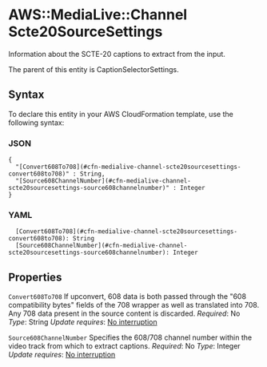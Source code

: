 # AWS::MediaLive::Channel Scte20SourceSettings<a name="aws-properties-medialive-channel-scte20sourcesettings"></a>

Information about the SCTE\-20 captions to extract from the input\.

The parent of this entity is CaptionSelectorSettings\.

## Syntax<a name="aws-properties-medialive-channel-scte20sourcesettings-syntax"></a>

To declare this entity in your AWS CloudFormation template, use the following syntax:

### JSON<a name="aws-properties-medialive-channel-scte20sourcesettings-syntax.json"></a>

```
{
  "[Convert608To708](#cfn-medialive-channel-scte20sourcesettings-convert608to708)" : String,
  "[Source608ChannelNumber](#cfn-medialive-channel-scte20sourcesettings-source608channelnumber)" : Integer
}
```

### YAML<a name="aws-properties-medialive-channel-scte20sourcesettings-syntax.yaml"></a>

```
  [Convert608To708](#cfn-medialive-channel-scte20sourcesettings-convert608to708): String
  [Source608ChannelNumber](#cfn-medialive-channel-scte20sourcesettings-source608channelnumber): Integer
```

## Properties<a name="aws-properties-medialive-channel-scte20sourcesettings-properties"></a>

`Convert608To708`  <a name="cfn-medialive-channel-scte20sourcesettings-convert608to708"></a>
If upconvert, 608 data is both passed through the "608 compatibility bytes" fields of the 708 wrapper as well as translated into 708\. Any 708 data present in the source content is discarded\.
*Required*: No
*Type*: String
*Update requires*: [No interruption](https://docs.aws.amazon.com/AWSCloudFormation/latest/UserGuide/using-cfn-updating-stacks-update-behaviors.html#update-no-interrupt)

`Source608ChannelNumber`  <a name="cfn-medialive-channel-scte20sourcesettings-source608channelnumber"></a>
Specifies the 608/708 channel number within the video track from which to extract captions\.
*Required*: No
*Type*: Integer
*Update requires*: [No interruption](https://docs.aws.amazon.com/AWSCloudFormation/latest/UserGuide/using-cfn-updating-stacks-update-behaviors.html#update-no-interrupt)
